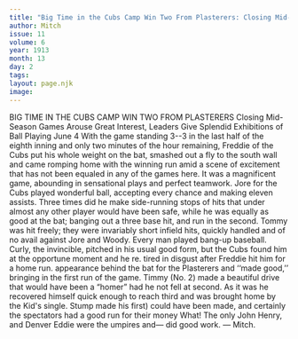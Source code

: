 ```yaml
---
title: "Big Time in the Cubs Camp Win Two From Plasterers: Closing Mid-Season Games Arouse Great Interest, Leaders Give Splendid Exhibitions of Ball Playing"
author: Mitch
issue: 11
volume: 6
year: 1913
month: 13
day: 2
tags:
layout: page.njk
image:
---
```

BIG TIME IN THE CUBS CAMP WIN TWO FROM PLASTERERS    Closing Mid-Season Games Arouse Great Interest, Leaders Give Splendid Exhibitions of Ball Playing    June 4   With the game standing 3--3 in the last half of the eighth inning and only two minutes of the hour remaining, Freddie of the Cubs put his whole weight on the bat, smashed out a fly to the south wall and came romping home with the winning run amid a scene of excitement that has not been equaled in any of the games here. It was a magnificent game, abounding in sensational plays and perfect teamwork. Jore for the Cubs played wonderful ball, accepting every chance and making eleven assists. Three times did he make side-running stops of hits that under almost any other player would have been safe, while he was equally as good at the bat; banging out a three base hit, and run in the second. Tommy was hit freely; they were invariably short infield hits, quickly handled and of no avail against Jore and Woody. Every man played bang-up baseball. Curly, the invincible, pitched in his usual good form, but the Cubs found him at the opportune moment and he re. tired in disgust after Freddie hit him for a home run. appearance behind the bat for the Plasterers and ‘‘made good,’’ bringing in the first run of the game. Timmy (No. 2) made a beautiful drive that would have been a “homer” had he not fell at second. As it was he recovered himself quick enough to reach third and was brought home by the Kid's single. Stump made his first) could have been made, and certainly the spectators had a good run for their money What! The only John Henry, and Denver Eddie were the umpires and— did good work. — Mitch. 


